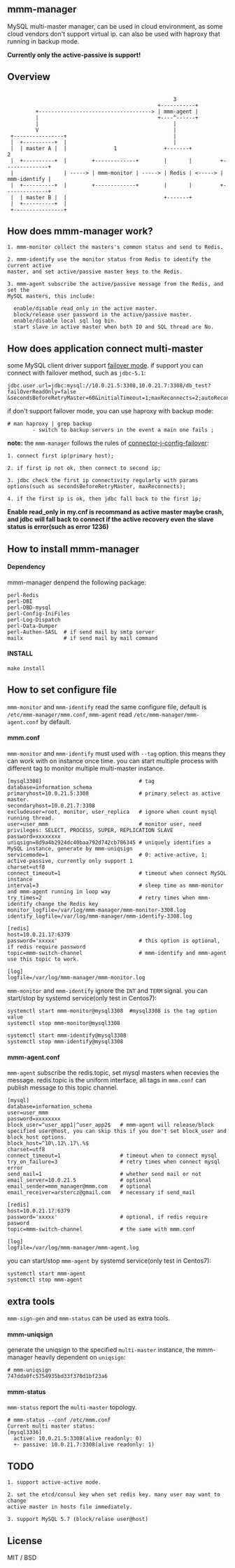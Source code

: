 ## mmm-manager

MySQL multi-master manager, can be used in cloud environment, as some cloud vendors 
don't support virtual ip. can also be used with haproxy that running in backup mode.

**Currently only the active-passive is support!**

## Overview

```

                                                     3
                                                +-----------+
         +------------------------------------> | mmm-agent |
         |                                      +----^------+
         |                                           |
         V                                           |
 +----------------+                                  |
 |  +----------+  |                                  |
 |  | master A |  |               1               +-------+                2
 |  +----------+  |        +-------------+        |       |         +--------------+
 |                | -----> | mmm-monitor | -----> | Redis | <-----> | mmm-identify |
 |  +----------+  |        +-------------+        |       |         +--------------+
 |  | master B |  |                               +-------+
 |  +----------+  |
 +----------------+

```

## How does mmm-manager work?

```
1. mmm-monitor collect the masters's common status and send to Redis.

2. mmm-identify use the monitor status from Redis to identify the current active 
master, and set active/passive master keys to the Redis.

3. mmm-agent subscribe the active/passive message from the Redis, and set the 
MySQL masters, this include:

  enable/disable read_only in the active master.
  block/release user password in the active/passive master.
  enable/disable local sql log bin.
  start slave in active master when both IO and SQL thread are No.
```

## How does application connect multi-master

some MySQL client driver support [failover mode](https://dev.mysql.com/doc/connector-j/5.1/en/connector-j-config-failover.html).
if support you can connect with failover method, such as `jdbc-5.1`:
```
jdbc.user.url=jdbc:mysql://10.0.21.5:3308,10.0.21.7:3308/db_test?failOverReadOnly=false
&secondsBeforeRetryMaster=60&initialTimeout=1;maxReconnects=2;autoReconnect=true
```

if don't support failover mode, you can use haproxy with backup mode:
```
# man haproxy | grep backup
        - switch to backup servers in the event a main one fails ;
```

**note:** the `mmm-manager` follows the rules of [connector-j-config-failover](https://dev.mysql.com/doc/connector-j/5.1/en/connector-j-config-failover.html):
```
1. connect first ip(primary host);

2. if first ip not ok, then connect to second ip;

3. jdbc check the first ip connectivity regularly with params 
options(such as secondsBeforeRetryMaster, maxReconnects);

4. if the first ip is ok, then jdbc fall back to the first ip; 
```

**Enable read_only in my.cnf is recommand as active master maybe crash, and jdbc will 
fall back to connect if the active recovery even the slave status is error(such as error 1236)**

## How to install mmm-manager

#### Dependency

mmm-manager denpend the following package:
```
perl-Redis
perl-DBI
perl-DBD-mysql
perl-Config-IniFiles
perl-Log-Dispatch
perl-Data-Dumper
perl-Authen-SASL  # if send mail by smtp server
mailx             # if send mail by mail command
```

#### INSTALL

```
make install
```

## How to set configure file

`mmm-monitor` and `mmm-identify` read the same configure file, default is 
`/etc/mmm-manager/mmm.conf`, `mmm-agent` read `/etc/mmm-manager/mmm-agent.conf`
by default.

#### mmm.conf

`mmm-monitor` and `mmm-identify` must used with `--tag` option. this means they
can work with on instance once time. you can start multiple process with different
tag to monitor multiple multi-master instance.

```
[mysql3308]                               # tag
database=information_schema
primaryhost=10.0.21.5:3308                # primary select as active master.
secondaryhost=10.0.21.7:3308
excludeuser=root, monitor, user_replica   # ignore when count mysql running thread.
user=user_mmm                             # monitor user, need privileges: SELECT, PROCESS, SUPER, REPLICATION SLAVE
password=xxxxxxxx
uniqsign=8d9a4b2924dc40baa792d742cb786345 # uniquely identifies a MySQL instance, generate by mmm-uniqsign
servicemode=1                             # 0: active-active, 1: active-passive, currently only support 1
charset=utf8
connect_timeout=1                         # timeout when connect MySQL instance
interval=3                                # sleep time as mmm-monitor and mmm-agent running in loop way
try_times=2                               # retry times when mmm-identify change the Redis key
monitor_logfile=/var/log/mmm-manager/mmm-monitor-3308.log
identify_logfile=/var/log/mmm-manager/mmm-identify-3308.log

[redis]
host=10.0.21.17:6379
password='xxxxx'                          # this option is optional, if redis require password
topic=mmm-switch-channel                  # mmm-identify and mmm-agent use this topic to work.

[log]
logfile=/var/log/mmm-manager/mmm-monitor.log
```

`mmm-monitor` and `mmm-identify` ignore the `INT` and `TERM` signal. 
you can start/stop by systemd service(only test in Centos7):
```
systemctl start mmm-monitor@mysql3308  #mysql3308 is the tag option value
systemctl stop mmm-monitor@mysql3308

systemctl start mmm-identify@mysql3308
systemctl stop mmm-identify@mysql3308
```

#### mmm-agent.conf

`mmm-agent` subscribe the redis.topic, set mysql masters when recevies the message.
redis.topic is the uniform interface, all tags in `mmm.conf` can publish message
to this topic channel.

```
[mysql]
database=information_schema
user=user_mmm
password=xxxxxxxx
block_user=^user_app1|^user_app2$   # mmm-agent will release/block specified user@host, you can skip this if you don't set block_user and block_host options.
block_host=^10\.12\.17\.%$
charset=utf8
connect_timeout=1                   # timeout when to connect mysql
try_on_failure=3                    # retry times when connect mysql error
send_mail=1                         # whether send mail or not
email_server=10.0.21.5              # optional
email_sender=mmm_manager@mmm.com    # optional
email_receiver=arstercz@gmail.com   # necessary if send_mail

[redis]
host=10.0.21.17:6379
password='xxxxx'                    # optional, if redis require pasword
topic=mmm-switch-channel            # the same with mmm.conf

[log]
logfile=/var/log/mmm-manager/mmm-agent.log
```

you can start/stop `mmm-agent` by systemd service(only test in Centos7):
```
systemctl start mmm-agent
systemctl stop mmm-agent
```

## extra tools

`mmm-sign-gen` and `mmm-status` can be used as extra tools.

#### mmm-uniqsign

generate the uniqsign to the specified `multi-master` instance, the mmm-manager
heavily dependent on `uniqsign`:
```
# mmm-uniqsign 
747dda0fc5754935bd33f370d1bf23a6
```

#### mmm-status

`mmm-status` report the `multi-master` topology.
```
# mmm-status --conf /etc/mmm.conf 
Current multi master status:
[mysql3336]
  active: 10.0.21.5:3308(alive readonly: 0)
  +- passive: 10.0.21.7:3308(alive readonly: 1)
``` 

## TODO

```
1. support active-active mode.

2. set the etcd/consul key when set redis key. many user may want to change 
active master in hosts file immediately.

3. support MySQL 5.7 (block/relase user@host)
```

## License

MIT / BSD

